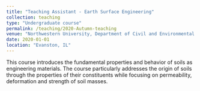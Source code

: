 ```yaml
---
title: "Teaching Assistant - Earth Surface Engineering"
collection: teaching
type: "Undergraduate course"
permalink: /teaching/2020-Autumn-teaching
venue: "Northwestern University, Department of Civil and Environmental Engineering"
date: 2020-01-01
location: "Evanston, IL"
---
```


This course introduces the fundamental properties and behavior of soils as engineering materials. The course particularly addresses the origin of soils through the properties of their constituents while focusing on permeability, deformation and strength of soil masses.
